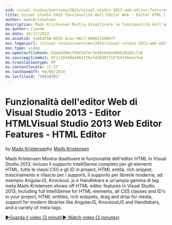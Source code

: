 ```yaml
---
uid: visual-studio/overview/2013/visual-studio-2013-web-editor-features-html-editor
title: Visual Studio 2013 funzionalità dell'Editor Web - Editor HTML | Microsoft Docs
author: madskristensen
description: Mads Kristensen Mostra disattivare le funzionalità dell'editor HTML in Visual Studio 2013, incluso il supporto IntelliSense completo per gli elementi HTML, tutte le classi CSS e gli ID del progetto...
ms.author: riande
ms.date: 10/17/2013
ms.assetid: 5a6b4558-0555-4cac-99c7-06865169007f
msc.legacyurl: /visual-studio/overview/2013/visual-studio-2013-web-editor-features-html-editor
msc.type: video
ms.openlocfilehash: b3e62d86cf991567dc7e481046a496b28165cf39
ms.sourcegitcommit: 0f1119340e4464720cfd16d0ff15764746ea1fea
ms.translationtype: MT
ms.contentlocale: it-IT
ms.lasthandoff: 04/09/2019
ms.locfileid: "59418781"
---
```

# <a name="visual-studio-2013-web-editor-features---html-editor"></a><span data-ttu-id="de337-103">Funzionalità dell'editor Web di Visual Studio 2013 - Editor HTML</span><span class="sxs-lookup"><span data-stu-id="de337-103">Visual Studio 2013 Web Editor Features - HTML Editor</span></span>

<span data-ttu-id="de337-104">by [Mads Kristensen](https://github.com/madskristensen)</span><span class="sxs-lookup"><span data-stu-id="de337-104">by [Mads Kristensen](https://github.com/madskristensen)</span></span>

<span data-ttu-id="de337-105">Mads Kristensen Mostra disattivare le funzionalità dell'editor HTML in Visual Studio 2013, incluso il supporto IntelliSense completo per gli elementi HTML, tutte le classi CSS e gli ID in project, HTML entità, rich snippet, trascinamento e rilascio per i supporti, il supporto per librerie moderne, ad esempio AngularJS, Knockout. js e Handlebars e un'ampia gamma di tag meta.</span><span class="sxs-lookup"><span data-stu-id="de337-105">Mads Kristensen shows off HTML editor features in Visual Studio 2013, including full IntelliSense for HTML elements, all CSS classes and ID's in your project, HTML entities, rich snippets, drag and drop for media, support for modern libraries like AngularJS, KnockoutJS and Handlebars, and a variety of meta tags.</span></span>

[<span data-ttu-id="de337-106">&#9654;Guarda il video (3 minuti)</span><span class="sxs-lookup"><span data-stu-id="de337-106">&#9654; Watch video (3 minutes)</span></span>](https://channel9.msdn.com/Blogs/ASP-NET-Site-Videos/visual-studio-2013-web-editor-features-html-editor)
